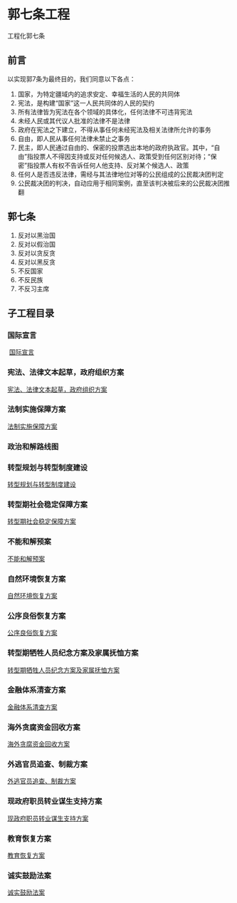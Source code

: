 # 郭七条工程
工程化郭七条
## 前言
以实现郭7条为最终目的，我们同意以下各点：
1. 国家，为特定疆域内的追求安定、幸福生活的人民的共同体
2. 宪法，是构建“国家”这一人民共同体的人民的契约
3. 所有法律皆为宪法在各个领域的具体化，任何法律不可违背宪法
4. 未经人民或其代议人批准的法律不是法律
5. 政府在宪法之下建立，不得从事任何未经宪法及相关法律所允许的事务
6. 自由，即人民从事任何法律未禁止之事务
7. 民主，即人民通过自由的、保密的投票选出本地的政府执政官。其中，“自由”指投票人不得因支持或反对任何候选人、政策受到任何区别对待；“保密”指投票人有权不告诉任何人他支持、反对某个候选人、政策
8. 任何人是否违反法律，需经与其法律地位对等的公民组成的公民裁决团判定
9. 公民裁决团的判决，自动应用于相同案例，直至该判决被后来的公民裁决团推翻

## 郭七条
1. 反对以黑治国
2. 反对以假治国
3. 反对以贪反贪
4. 反对以黑反贪
5. 不反国家
6. 不反民族
7. 不反习主席

## 子工程目录
### 国际宣言
  [国际宣言](https://github.com/projectguo7/projectguo7/blob/master/gjxy/%E5%9B%BD%E9%99%85%E5%AE%A3%E8%A8%80.md)
### 宪法、法律文本起草，政府组织方案
  [宪法、法律文本起草，政府组织方案](https://github.com/projectguo7/projectguo7/blob/master/xfflqicao/%E5%AE%AA%E6%B3%95%E3%80%81%E6%B3%95%E5%BE%8B%E6%96%87%E6%9C%AC%E8%B5%B7%E8%8D%89%EF%BC%8C%E6%94%BF%E5%BA%9C%E7%BB%84%E7%BB%87%E6%96%B9%E6%A1%88.md)
### 法制实施保障方案
  [法制实施保障方案](https://github.com/projectguo7/projectguo7/blob/master/fzss/%E6%B3%95%E5%88%B6%E5%AE%9E%E6%96%BD%E4%BF%9D%E9%9A%9C%E6%96%B9%E6%A1%88.md)
### 政治和解路线图
### 转型规划与转型制度建设
  [转型规划与转型制度建设](https://github.com/projectguo7/projectguo7/blob/master/zxgh/%E8%BD%AC%E5%9E%8B%E8%A7%84%E5%88%92%E4%B8%8E%E8%BD%AC%E5%9E%8B%E5%88%B6%E5%BA%A6%E5%BB%BA%E8%AE%BE.md)
### 转型期社会稳定保障方案
  [转型期社会稳定保障方案](https://github.com/projectguo7/projectguo7/blob/master/zxqsgwdbz/%E8%BD%AC%E5%9E%8B%E6%9C%9F%E7%A4%BE%E4%BC%9A%E7%A8%B3%E5%AE%9A%E4%BF%9D%E9%9A%9C%E6%96%B9%E6%A1%88.md)
### 不能和解预案
  [不能和解预案](https://github.com/projectguo7/projectguo7/blob/master/bnhjya/%E4%B8%8D%E8%83%BD%E5%92%8C%E8%A7%A3%E9%A2%84%E6%A1%88.md)
### 自然环境恢复方案
  [自然环境恢复方案](https://github.com/projectguo7/projectguo7/blob/master/zrhjhffa/%E8%87%AA%E7%84%B6%E7%8E%AF%E5%A2%83%E6%81%A2%E5%A4%8D%E6%96%B9%E6%A1%88.md)
### 公序良俗恢复方案
  [公序良俗恢复方案](https://github.com/projectguo7/projectguo7/blob/master/gxlshffa/%E5%85%AC%E5%BA%8F%E8%89%AF%E4%BF%97%E6%81%A2%E5%A4%8D%E6%96%B9%E6%A1%88.md)
### 转型期牺牲人员纪念方案及家属抚恤方案
  [转型期牺牲人员纪念方案及家属抚恤方案](https://github.com/projectguo7/projectguo7/blob/master/xsryjnjsfxfa/%E7%89%BA%E7%89%B2%E4%BA%BA%E5%91%98%E7%BA%AA%E5%BF%B5%E6%96%B9%E6%A1%88%E5%8F%8A%E5%AE%B6%E5%B1%9E%E6%8A%9A%E6%81%A4%E6%96%B9%E6%A1%88.md)
### 金融体系清查方案
  [金融体系清查方案](https://github.com/projectguo7/projectguo7/blob/master/jrtxqcfa/%E9%87%91%E8%9E%8D%E4%BD%93%E7%B3%BB%E6%B8%85%E6%9F%A5%E6%96%B9%E6%A1%88.md)
### 海外贪腐资金回收方案
  [海外贪腐资金回收方案](https://github.com/projectguo7/projectguo7/blob/master/hwtfzjhsfa/%E6%B5%B7%E5%A4%96%E8%B4%AA%E8%85%90%E8%B5%84%E9%87%91%E5%9B%9E%E6%94%B6%E6%96%B9%E6%A1%88.md)
### 外逃官员追查、制裁方案
  [外逃官员追查、制裁方案](https://github.com/projectguo7/projectguo7/blob/master/wtgyzczcfa/%E5%A4%96%E9%80%83%E5%AE%98%E5%91%98%E8%BF%BD%E6%9F%A5%E3%80%81%E5%88%B6%E8%A3%81%E6%96%B9%E6%A1%88.md)
### 现政府职员转业谋生支持方案
  [现政府职员转业谋生支持方案](https://github.com/projectguo7/projectguo7/blob/master/xzfzyzymszcfa/%E7%8E%B0%E6%94%BF%E5%BA%9C%E8%81%8C%E5%91%98%E8%BD%AC%E4%B8%9A%E8%B0%8B%E7%94%9F%E6%94%AF%E6%8C%81%E6%96%B9%E6%A1%88.md)
### 教育恢复方案
  [教育恢复方案](https://github.com/projectguo7/projectguo7/blob/master/jyfhfa/%E6%95%99%E8%82%B2%E6%81%A2%E5%A4%8D%E6%96%B9%E6%A1%88.md)
### 诚实鼓励法案
  [诚实鼓励法案](https://github.com/projectguo7/projectguo7/blob/master/csglfa/%E8%AF%9A%E5%AE%9E%E9%BC%93%E5%8A%B1%E6%B3%95%E6%A1%88.md)
